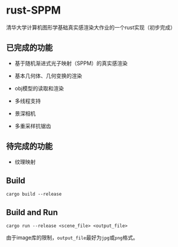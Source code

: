 # rust-SPPM

清华大学计算机图形学基础真实感渲染大作业的一个rust实现（初步完成）

## 已完成的功能

+ 基于随机渐进式光子映射（SPPM）的真实感渲染

+ 基本几何体、几何变换的渲染

+ obj模型的读取和渲染

+ 多线程支持

+ 景深相机

+ 多重采样抗锯齿

## 待完成的功能

+ 纹理映射

## Build

`cargo build --release`

## Build and Run

`cargo run --release <scene_file> <output_file>`

由于image库的限制，`output_file`最好为`jpg`或`png`格式。
